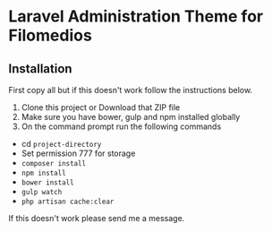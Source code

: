 # Laravel Administration Theme for Filomedios

## Installation

First copy all but if this doesn't work follow the instructions below.

1. Clone this project or Download that ZIP file
2. Make sure you have bower, gulp and npm installed globally
3. On the command prompt run the following commands
- cd `project-directory`
- Set permission 777 for storage
- `composer install`
- `npm install`
- `bower install`
- `gulp watch`
- `php artisan cache:clear`

If this doesn't work please send me a message.